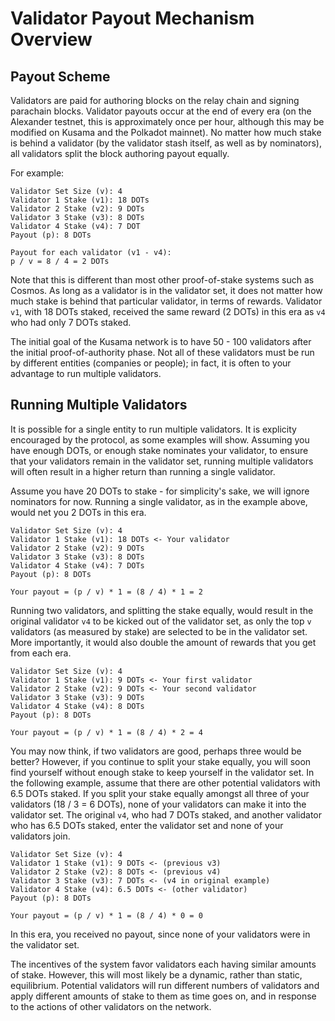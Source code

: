 # Validator Payout Mechanism Overview

## Payout Scheme

Validators are paid for authoring blocks on the relay chain and signing parachain blocks.  Validator payouts occur at the end of every era (on the Alexander testnet, this is approximately once per hour, although this may be modified on Kusama and the Polkadot mainnet). No matter how much stake is behind a validator (by the validator stash itself, as well as by nominators), all validators split the block authoring payout equally.

For example:

```
Validator Set Size (v): 4
Validator 1 Stake (v1): 18 DOTs
Validator 2 Stake (v2): 9 DOTs
Validator 3 Stake (v3): 8 DOTs
Validator 4 Stake (v4): 7 DOT
Payout (p): 8 DOTs

Payout for each validator (v1 - v4):
p / v = 8 / 4 = 2 DOTs
```

Note that this is different than most other proof-of-stake systems such as Cosmos.  As long as a validator is in the validator set, it does not matter how much stake is behind that particular validator, in terms of rewards.  Validator `v1`, with 18 DOTs staked, received the same reward (2 DOTs) in this era as `v4` who had only 7 DOTs staked.

The initial goal of the Kusama network is to have 50 - 100 validators after the initial proof-of-authority phase.  Not all of these validators must be run by different entities (companies or people); in fact, it is often to your advantage to run multiple validators.

## Running Multiple Validators

It is possible for a single entity to run multiple validators.  It is explicity encouraged by the protocol, as some examples will show.  Assuming you have enough DOTs, or enough stake nominates your validator, to ensure that your validators remain in the validator set, running multiple validators will often result in a higher return than running a single validator.

Assume you have 20 DOTs to stake - for simplicity's sake, we will ignore nominators for now.  Running a single validator, as in the example above, would net you 2 DOTs in this era.

```
Validator Set Size (v): 4
Validator 1 Stake (v1): 18 DOTs <- Your validator
Validator 2 Stake (v2): 9 DOTs
Validator 3 Stake (v3): 8 DOTs
Validator 4 Stake (v4): 7 DOTs
Payout (p): 8 DOTs

Your payout = (p / v) * 1 = (8 / 4) * 1 = 2
```

Running two validators, and splitting the stake equally, would result in the original validator `v4` to be kicked out of the validator set, as only the top `v` validators (as measured by stake) are selected to be in the validator set.  More importantly, it would also double the amount of rewards that you get from each era.

```
Validator Set Size (v): 4
Validator 1 Stake (v1): 9 DOTs <- Your first validator
Validator 2 Stake (v2): 9 DOTs <- Your second validator
Validator 3 Stake (v3): 9 DOTs
Validator 4 Stake (v4): 8 DOTs
Payout (p): 8 DOTs

Your payout = (p / v) * 1 = (8 / 4) * 2 = 4
```

You may now think, if two validators are good, perhaps three would be better?  However, if you continue to split your stake equally, you will soon find yourself without enough stake to keep yourself in the validator set.  In the following example, assume that there are other potential validators with 6.5 DOTs staked.  If you split your stake equally amongst all three of your validators (18 / 3 = 6 DOTs), none of your validators can make it into the validator set.  The original `v4`, who had 7 DOTs staked, and another validator who has 6.5 DOTs staked, enter the validator set and none of your validators join.

```
Validator Set Size (v): 4
Validator 1 Stake (v1): 9 DOTs <- (previous v3)
Validator 2 Stake (v2): 8 DOTs <- (previous v4)
Validator 3 Stake (v3): 7 DOTs <- (v4 in original example)
Validator 4 Stake (v4): 6.5 DOTs <- (other validator)
Payout (p): 8 DOTs

Your payout = (p / v) * 1 = (8 / 4) * 0 = 0
```

In this era, you received no payout, since none of your validators were in the validator set.

The incentives of the system favor validators each having similar amounts of stake.  However, this will most likely be a dynamic, rather than static, equilibrium.  Potential validators will run different numbers of validators and apply different amounts of stake to them as time goes on, and in response to the actions of other validators on the network.
